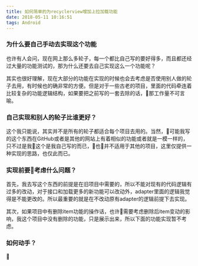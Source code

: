 ```yaml
---
title: 如何简单的为recyclerview增加上拉加载功能
date: 2018-05-11 10:16:51
tags: Android
---
```

### 为什么要自己手动去实现这个功能
也许有人会问，现在网上那么多轮子，每一个都比自己写的要好得多，而且都还经过大量的功能测试的，那为什么还要去自己实现这么一个功能呢？

其实也很好理解，现在大部分的功能在实现的时候也会去考虑是否使用别人做的轮子去用，有时候也的确非常的方便。但是对于一些古老的项目，里面的代码牵连着比较复杂的功能逻辑结构，如果要把之前写的一套去除的话，那工作量不可言喻。

### 自己实现和别人的轮子比谁更好？
这个我只能说，其实并不是所有的轮子都适合每个项目去用的。当然，可能我写的这个东西在GitHub或者是其他的网站上有着相似的功能或者就是一模一样的，只不过是我这个是我自己写的而已，也并不适用于其他的项目，这里仅提供一种实现的思路，也仅此而已。

### 实现前要考虑什么问题？
首先，我去写这个东西的前提是在旧项目中需要的，所以不能对现有的代码逻辑有过多的改动，对于接口和加载更多的新功能可以改动外，adapter里面的逻辑我觉得是不能更改的。所以最重要的就是在不改动原有adapter的逻辑前提下去实现。

其次，如果项目中有删除item功能的操作话，也许需要考虑删除后item变动的影响，我这个项目中没有删除的功能，只是展示出来，所以下面的功能实现暂不考虑。

### 如何动手？



